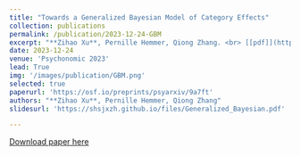 ```yaml
---
title: "Towards a Generalized Bayesian Model of Category Effects"
collection: publications
permalink: /publication/2023-12-24-GBM
excerpt: "**Zihao Xu**, Pernille Hemmer, Qiong Zhang. <br> [[pdf]](https://osf.io/preprints/psyarxiv/9a7ft) <br>"
date: 2023-12-24
venue: 'Psychonomic 2023'
lead: True
img: '/images/publication/GBM.png'
selected: true
paperurl: 'https://osf.io/preprints/psyarxiv/9a7ft'
authors: "**Zihao Xu**, Pernille Hemmer, Qiong Zhang"
slidesurl: 'https://shsjxzh.github.io/files/Generalized_Bayesian.pdf'

---
```


<a href='https://osf.io/preprints/psyarxiv/9a7ft'>Download paper here</a>